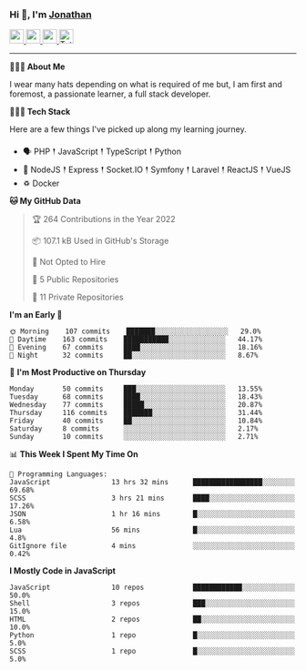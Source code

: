 ### Hi 👋, I'm [Jonathan](https://jonathan-d.ch) 

<p>
  <a href="https://www.twitter.com/redkill2108">
    <img src="https://img.shields.io/badge/twitter-%231DA1F2.svg?&style=for-the-badge&logo=twitter&logoColor=white" height=25>
  </a>
  <a href="https://www.linkedin.com/in/jdebetaz">
    <img src="https://img.shields.io/badge/linkedin-%230077B5.svg?&style=for-the-badge&logo=linkedin&logoColor=white" height=25>
  </a>
  <a href="https://www.instagram.com/jdebetaz/">
    <img src="https://img.shields.io/badge/instagram-%23E4405F.svg?&style=for-the-badge&logo=instagram&logoColor=white" height=25>
  </a>
  <a href="https://wakatime.com/@5c95ead1-71ee-4ecc-9a32-6c2b293dd432">
    <img src="https://wakatime.com/badge/user/5c95ead1-71ee-4ecc-9a32-6c2b293dd432.svg?style=for-the-badge" height=25 alt="Total time coded since Aug 23 2019" />
  </a>
</p>

-------

**🙋🏻‍♂️ About Me** 

<p>I wear many hats depending on what is required of me but, I am first and foremost, a passionate learner, a full stack developer.</p>

**👨🏻‍💻 Tech Stack** 

<p>Here are a few things I've picked up along my learning journey.</p>

- 🗣 PHP 𒑰 JavaScript 𒑰 TypeScript 𒑰 Python
- 🎒 NodeJS 𒑰 Express 𒑰 Socket.IO 𒑰 Symfony 𒑰 Laravel 𒑰 ReactJS 𒑰 VueJS
- ♽ Docker

<!--START_SECTION:waka-->
**🐱 My GitHub Data** 

> 🏆 264 Contributions in the Year 2022
 > 
> 📦 107.1 kB Used in GitHub's Storage 
 > 
> 🚫 Not Opted to Hire
 > 
> 📜 5 Public Repositories 
 > 
> 🔑 11 Private Repositories  
 > 
**I'm an Early 🐤** 

```text
🌞 Morning    107 commits    ███████░░░░░░░░░░░░░░░░░░   29.0% 
🌆 Daytime    163 commits    ███████████░░░░░░░░░░░░░░   44.17% 
🌃 Evening    67 commits     ████░░░░░░░░░░░░░░░░░░░░░   18.16% 
🌙 Night      32 commits     ██░░░░░░░░░░░░░░░░░░░░░░░   8.67%

```
📅 **I'm Most Productive on Thursday** 

```text
Monday       50 commits     ███░░░░░░░░░░░░░░░░░░░░░░   13.55% 
Tuesday      68 commits     ████░░░░░░░░░░░░░░░░░░░░░   18.43% 
Wednesday    77 commits     █████░░░░░░░░░░░░░░░░░░░░   20.87% 
Thursday     116 commits    ███████░░░░░░░░░░░░░░░░░░   31.44% 
Friday       40 commits     ██░░░░░░░░░░░░░░░░░░░░░░░   10.84% 
Saturday     8 commits      ░░░░░░░░░░░░░░░░░░░░░░░░░   2.17% 
Sunday       10 commits     ░░░░░░░░░░░░░░░░░░░░░░░░░   2.71%

```


📊 **This Week I Spent My Time On** 

```text
💬 Programming Languages: 
JavaScript               13 hrs 32 mins      █████████████████░░░░░░░░   69.68% 
SCSS                     3 hrs 21 mins       ████░░░░░░░░░░░░░░░░░░░░░   17.26% 
JSON                     1 hr 16 mins        █░░░░░░░░░░░░░░░░░░░░░░░░   6.58% 
Lua                      56 mins             █░░░░░░░░░░░░░░░░░░░░░░░░   4.8% 
GitIgnore file           4 mins              ░░░░░░░░░░░░░░░░░░░░░░░░░   0.42%

```

**I Mostly Code in JavaScript** 

```text
JavaScript               10 repos            ████████████░░░░░░░░░░░░░   50.0% 
Shell                    3 repos             ███░░░░░░░░░░░░░░░░░░░░░░   15.0% 
HTML                     2 repos             ██░░░░░░░░░░░░░░░░░░░░░░░   10.0% 
Python                   1 repo              █░░░░░░░░░░░░░░░░░░░░░░░░   5.0% 
SCSS                     1 repo              █░░░░░░░░░░░░░░░░░░░░░░░░   5.0%

```



<!--END_SECTION:waka-->
